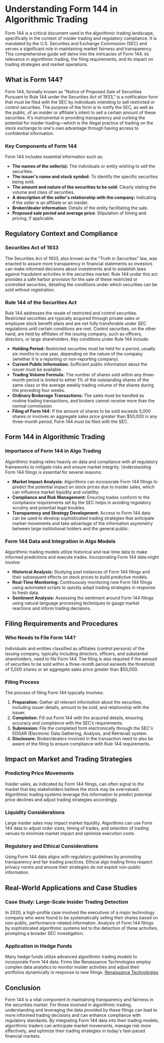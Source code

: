 # Understanding Form 144 in Algorithmic Trading

Form 144 is a critical document used in the algorithmic trading landscape, specifically in the context of insider trading and regulatory compliance. It is mandated by the U.S. Securities and Exchange Commission (SEC) and serves a significant role in maintaining market fairness and transparency. This comprehensive guide will delve into the intricacies of Form 144, its relevance in algorithmic trading, the filing requirements, and its impact on trading strategies and market operations.

## What is Form 144?

Form 144, formally known as "Notice of Proposed Sale of Securities Pursuant to Rule 144 under the Securities Act of 1933," is a notification form that must be filed with the SEC by individuals intending to sell restricted or control securities. The purpose of the form is to notify the SEC, as well as the public, of an insider or affiliate's intent to sell a certain amount of these securities. It's instrumental in providing transparency and curbing the potential for insider trading—which is the illegal practice of trading on the stock exchange to one's own advantage through having access to confidential information.

### Key Components of Form 144

Form 144 includes essential information such as:
- **The names of the seller(s):** The individuals or entity wishing to sell the securities.
- **The issuer's name and stock symbol:** To identify the specific securities being sold.
- **The amount and nature of the securities to be sold:** Clearly stating the volume and class of securities.
- **A description of the seller's relationship with the company:** Indicating if the seller is an affiliate or an insider.
- **Broker/dealer information:** Details of the entity facilitating the sale.
- **Proposed sale period and average price**: Stipulation of timing and pricing, if applicable.

## Regulatory Context and Compliance

### Securities Act of 1933

The Securities Act of 1933, also known as the "Truth in Securities" law, was enacted to assure more transparency in financial statements so investors can make informed decisions about investments and to establish laws against fraudulent activities in the securities market. Rule 144 under this act provides a safe harbor provision for the sale of these restricted or controlled securities, detailing the conditions under which securities can be sold without registration.

### Rule 144 of the Securities Act

Rule 144 addresses the resale of restricted and control securities. Restricted securities are typically acquired through private sales or employee stock benefit plans and are not fully transferable under SEC regulations until certain conditions are met. Control securities, on the other hand, are held by affiliates of the issuing company, such as officers, directors, or large shareholders. Key conditions under Rule 144 include:
- **Holding Period:** Restricted securities must be held for a period, usually six months to one year, depending on the nature of the company (whether it is a reporting or non-reporting company).
- **Current Public Information:** Sufficient public information about the issuer must be available.
- **Trading Volume Formula:** The number of shares sold within any three-month period is limited to either 1% of the outstanding shares of the same class or the average weekly trading volume of the shares during the preceding four weeks.
- **Ordinary Brokerage Transactions:** The sales must be handled as routine trading transactions, and brokers cannot receive more than the normal commission.
- **Filing of Form 144:** If the amount of shares to be sold exceeds 5,000 shares or involves an aggregate sales price greater than $50,000 in any three-month period, Form 144 must be filed with the SEC.

## Form 144 in Algorithmic Trading

### Importance of Form 144 in Algo Trading

Algorithmic trading relies heavily on data and compliance with all regulatory frameworks to mitigate risks and ensure market integrity. Understanding Form 144 filings is essential for several reasons:
- **Market Impact Analysis:** Algorithms can incorporate Form 144 filings to predict the potential impact on stock prices due to insider sales, which can influence market liquidity and volatility.
- **Compliance and Risk Management:** Ensuring trades conform to the compliance requirements set by the SEC helps in avoiding regulatory scrutiny and potential legal troubles.
- **Transparency and Strategy Development:** Access to Form 144 data can be used to develop sophisticated trading strategies that anticipate market movements and take advantage of the information asymmetry between large institutional holders and the general public.

### Form 144 Data and Integration in Algo Models

Algorithmic trading models utilize historical and real-time data to make informed predictions and execute trades. Incorporating Form 144 data might involve:
- **Historical Analysis:** Studying past instances of Form 144 filings and their subsequent effects on stock prices to build predictive models.
- **Real-Time Monitoring:** Continuously monitoring new Form 144 filings using automated scripts to quickly adapt trading strategies in response to fresh data.
- **Sentiment Analysis:** Assessing the sentiment around Form 144 filings using natural language processing techniques to gauge market reactions and inform trading decisions.

## Filing Requirements and Procedures

### Who Needs to File Form 144?

Individuals and entities classified as affiliates (control persons) of the issuing company, typically including directors, officers, and substantial shareholders, need to file Form 144. The filing is also required if the amount of securities to be sold within a three-month period exceeds the threshold of 5,000 shares or an aggregate sales price greater than $50,000.

### Filing Process

The process of filing Form 144 typically involves:
1. **Preparation:** Gather all relevant information about the securities, including issuer details, amount to be sold, and relationship with the issuer.
2. **Completion:** Fill out Form 144 with the acquired details, ensuring accuracy and compliance with the SEC’s requirements.
3. **Submission:** File the completed form electronically through the SEC's EDGAR (Electronic Data Gathering, Analysis, and Retrieval) system.
4. **Disclosure:** Broker/dealers involved in the transaction need to also be aware of the filing to ensure compliance with Rule 144 requirements.

## Impact on Market and Trading Strategies

### Predicting Price Movements

Insider sales, as indicated by Form 144 filings, can often signal to the market that key stakeholders believe the stock may be overvalued. Algorithmic trading systems leverage this information to predict potential price declines and adjust trading strategies accordingly.

### Liquidity Considerations

Large insider sales may impact market liquidity. Algorithms can use Form 144 data to adjust order sizes, timing of trades, and selection of trading venues to minimize market impact and optimize execution costs.

### Regulatory and Ethical Considerations

Using Form 144 data aligns with regulatory guidelines by promoting transparency and fair trading practices. Ethical algo trading firms respect privacy norms and ensure their strategies do not exploit non-public information.

## Real-World Applications and Case Studies

### Case Study: Large-Scale Insider Trading Detection

In 2020, a high-profile case involved the executives of a major technology company who were found to be systematically selling their shares based on non-public, performance-related information. Analysis of Form 144 filings by sophisticated algorithmic systems led to the detection of these activities, prompting a broader SEC investigation.

### Application in Hedge Funds

Many hedge funds utilize advanced algorithmic trading models to incorporate Form 144 data. Firms like Renaissance Technologies employ complex data analytics to monitor insider activities and adjust their portfolios dynamically in response to new filings. [Renaissance Technologies](https://www.rentec.com/)

## Conclusion

Form 144 is a vital component in maintaining transparency and fairness in the securities market. For those involved in algorithmic trading, understanding and leveraging the data provided by these filings can lead to more informed trading decisions and can enhance compliance with regulatory standards. By integrating Form 144 data into their trading models, algorithmic traders can anticipate market movements, manage risk more effectively, and optimize their trading strategies in today's fast-paced financial markets.